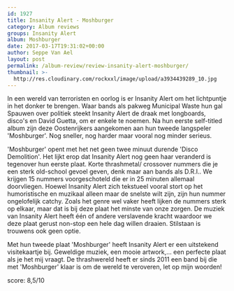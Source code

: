 ```yaml
---
id: 1927
title: Insanity Alert - Moshburger
category: Album reviews
groups: Insanity Alert
album: Moshburger
date: 2017-03-17T19:31:02+00:00
author: Seppe Van Ael
layout: post
permalink: /album-review/review-insanity-alert-moshburger/
thumbnail: >-
  http://res.cloudinary.com/rockxxl/image/upload/a3934439289_10.jpg
---
```

In een wereld van terroristen en oorlog is er Insanity Alert om het lichtpuntje in het donker te brengen. Waar bands als pakweg Municipal Waste hun gal Spauwen over politiek steekt Insanity Alert de draak met longboards, disco's en David Guetta, om er enkele te noemen. Na hun eerste self-titled album zijn deze Oostenrijkers aangekomen aan hun tweede langspeler 'Moshburger'. Nog sneller, nog harder maar vooral nog minder serieus.

'Moshburger' opent met het net geen twee minuut durende 'Disco Demolition'. Het lijkt erop dat Insanity Alert nog geen haar veranderd is tegenover hun eerste plaat. Korte thrashmetal/ crossover nummers die je een sterk old-school gevoel geven, denk maar aan bands als D.R.I.. We krijgen 15 nummers voorgeschoteld die er in 25 minuten allemaal doorvliegen. Hoewel Insanity Alert zich tekstueel vooral stort op het humoristische en muzikaal alleen maar de snelste wilt zijn, zijn hun nummer ongelofelijk catchy. Zoals het genre wel vaker heeft lijken de nummers sterk op elkaar, maar dat is bij deze plaat het minste van onze zorgen. De muziek van Insanity Alert heeft één of andere verslavende kracht waardoor we deze plaat gerust non-stop een hele dag willen draaien. Stilstaan is trouwens ook geen optie.

Met hun tweede plaat 'Moshburger' heeft Insanity Alert er een uitstekend visitekaartje bij. Geweldige muziek, een mooie artwork,&#8230; een perfecte plaat als je het mij vraagt. De thrashwereld heeft er sinds 2011 een band bij die met 'Moshburger' klaar is om de wereld te veroveren, let op mijn woorden!

score: 8,5/10
